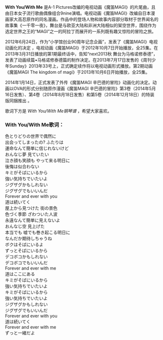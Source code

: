 

**With You/With Me** 是A-1
Pictures改编的电视动画《魔笛MAGI》的片尾曲，且由日本女子流行歌曲偶像组合9nine演唱。电视动画《魔笛MAGI》改编自日本漫画家大高忍原作的同名漫画。作品中的登场人物和故事内容部分取材于世界闻名的故事集《一千零一夜》，舞台是与欧亚大陆和非洲大陆相似的架空世界，围绕作为选定世界之王的“MAGI”之一的阿拉丁而展开的一系列既有趣又惊险的冒险之旅。

  
2012年6月24日，作为“小学馆创业90周年记念企画”，发表了《魔笛MAGI》电视动画化的决定
，电视动画《魔笛MAGI》于2012年10月7日开始播放，全25集。在2013年3月31日播放的第1期最终话中，告知“next2013秋
舞台为马格诺修泰德”，发表了动画续篇•马格诺修泰德篇的制作决定。在2013年7月17日发售的《周刊少年Sunday》2013年33号上，正式确定续作将以电视动画形式播放。第2期动画《魔笛MAGI
The kingdom of magi》于2013年10月6日开始播放，全25集。

  
2014年1月14日，正式发表了外传《魔笛MAGI 辛巴德的冒险》动画化的决定。动画以OVA的形式分别随原作漫画《魔笛MAGI
辛巴德的冒险》第3卷（2014年5月16日发售）、第4卷（2014年8月18日发售）和第5卷（2014年12月18日）的特装版同捆推出 。

  
歌词下方是 _With You/With Me钢琴谱_ ，希望大家喜欢。

### With You/With Me歌词：

色とりどりの世界で偶然に  
出会ってしまったの? ふたりは  
運命なんて簡単に信じれないけど  
おんなじ夢 見ていたい  
泣き顔も笑顔も やって来る明日に  
後悔は似合わない  
キミがそばにいるから  
強い気持ちでいたいよ  
ジグザグかもしれない  
ジグザグでもいいんだ  
Forever and ever with you  
道は続いてく  
屋上から見つけた 街の景色  
色づく季節 ざわついた人波  
永遠なんて簡単に見えないよ  
おんなじ空 見上げた  
本当でも 嘘でも巻き起こる明日に  
なんだか期待しちゃうね  
ボクはそばにいるよ  
ずっとそばにいるから  
デコボコかもしれない  
デコボコでもいいんだ  
Forever and ever with me  
道はここにある  
キミがそばにいるから  
強い気持ちでいたいよ  
キミがそばにいるから  
強い気持ちでいたいよ  
ジグザグかもしれない  
ジグザグでもいいんだ  
Forever and ever with you  
道は続いてく  
Forever and ever with me  
ずっと一緒だよ

